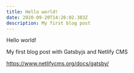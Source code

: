 ```yaml
---
title: Hello world!
date: 2020-09-20T14:26:02.383Z
description: My first blog post
---
```

Hello world!

My first blog post with Gatsbyjs and Netlify CMS

<https://www.netlifycms.org/docs/gatsby/>